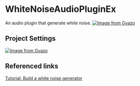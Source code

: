 # WhiteNoiseAudioPluginEx
An audio plugin that generate white noise. 
[![Image from Gyazo](https://i.gyazo.com/4cb5286c7f314ea2fb89d95d2fdb0c06.png)](https://gyazo.com/4cb5286c7f314ea2fb89d95d2fdb0c06)

## Project Settings
[![Image from Gyazo](https://i.gyazo.com/3a13e4b57603072a26c45d751ac50bd2.png)](https://gyazo.com/3a13e4b57603072a26c45d751ac50bd2)

## Referenced links
[Tutorial: Build a white noise generator](https://docs.juce.com/master/tutorial_simple_synth_noise.html)

